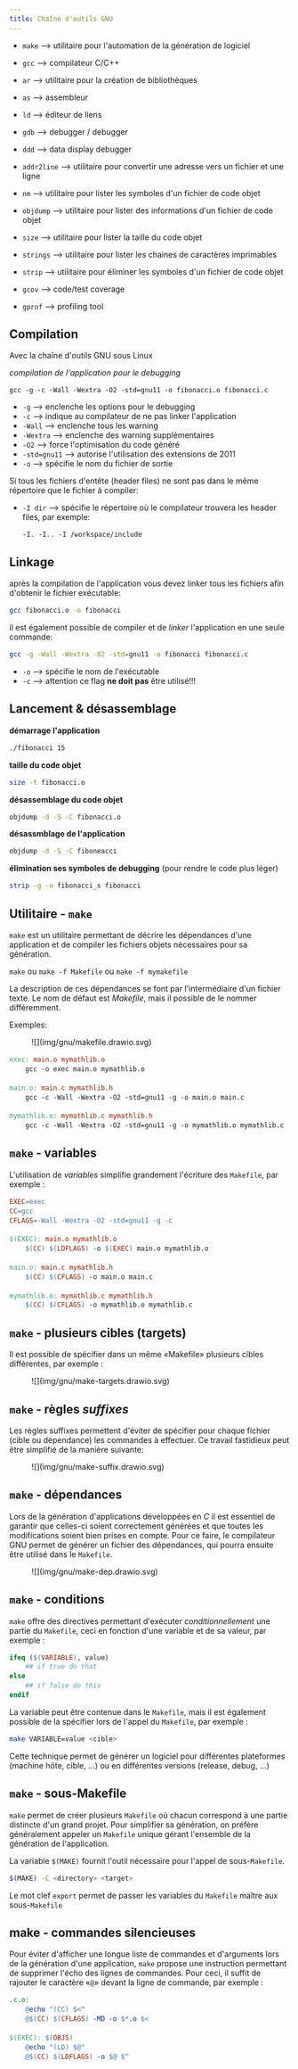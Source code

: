 ```yaml
---
title: Chaîne d'outils GNU
---
```


- `make` --> utilitaire pour l'automation de la génération de logiciel
- `gcc` --> compilateur C/C++
- `ar` --> utilitaire pour la création de bibliothèques
- `as` --> assembleur
- `ld` --> éditeur de liens

- `gdb` --> debugger / debugger
- `ddd` --> data display debugger
- `addr2line` --> utilitaire pour convertir une adresse vers un fichier et une ligne

- `nm` --> utilitaire pour lister les symboles d'un fichier de code objet
- `objdump` --> utilitaire pour lister des informations d'un fichier de code objet
- `size` --> utilitaire pour lister la taille du code objet
- `strings` --> utilitaire pour lister les chaines de caractères imprimables
- `strip` --> utilitaire pour éliminer les symboles d'un fichier de code objet

- `gcov` --> code/test coverage
- `gprof` --> profiling tool

## Compilation

Avec la chaîne d'outils GNU sous Linux

_compilation de l'application pour le debugging_

``` text
gcc -g -c -Wall -Wextra -O2 -std=gnu11 -o fibonacci.o fibonacci.c
```

- `-g` --> enclenche les options pour le debugging
- `-c` --> indique au compilateur de ne pas linker l'application
- `-Wall` --> enclenche tous les warning
- `-Wextra` --> enclenche des warning supplémentaires
- `-O2` --> force l'optimisation du code généré
- `-std=gnu11` --> autorise l'utilisation des extensions de 2011
- `-o` --> spécifie le nom du fichier de sortie

Si tous les fichiers d'entête (header files) ne sont pas dans le
même répertoire que le fichier à compiler:

- `-I dir` --> spécifie le répertoire où le compilateur trouvera les
  header files, par exemple:
  ```
  -I. -I.. -I /workspace/include
  ```

## Linkage

après la compilation de l'application vous devez linker tous les
fichiers afin d'obtenir le fichier exécutable:

``` bash
gcc fibonacci.o -o fibonacci
```

il est également possible de compiler et de _linker_
l'application en une seule commande:

``` bash
gcc -g -Wall -Wextra -O2 -std=gnu11 -o fibonacci fibonacci.c
```

- `-o` --> spécifie le nom de l'exécutable
- `-c` --> attention ce flag **ne doit pas** être utilisé!!!

## Lancement & désassemblage

**démarrage l'application**

``` bash
./fibonacci 15
```

**taille du code objet**

``` bash
size -t fibonacci.o
```

**désassemblage du code objet**

``` bash
objdump -d -S -C fibonacci.o
```

**désassmblage de l'application**

``` bash
objdump -d -S -C fiboneacci
```

**élimination ses symboles de debugging** (pour rendre le code plus léger)

``` bash
strip -g -o fibonacci_s fibonacci
```

## Utilitaire - `make`

`make` est un utilitaire permettant de décrire les dépendances d'une application et
de compiler les fichiers objets nécessaires pour sa génération.

`make` ou `make -f Makefile` ou `make -f mymakefile`

La description de ces dépendances se font par l'intermédiaire d'un fichier texte.
Le nom de défaut est _Makefile_, mais il possible de le nommer différemment. 

Exemples:

<figure markdown>
![](img/gnu/makefile.drawio.svg)
</figure>

``` Makefile
exec: main.o mymathlib.o
	gcc -o exec main.o mymathlib.o

main.o: main.c mymathlib.h
	gcc -c -Wall -Wextra -O2 -std=gnu11 -g -o main.o main.c

mymathlib.o: mymathlib.c mymathlib.h
	gcc -c -Wall -Wextra -O2 -std=gnu11 -g -o mymathlib.o mymathlib.c
```

## `make` - variables

L'utilisation de _variables_ simplifie grandement l'écriture des `Makefile`,
par exemple :

``` Makefile
EXEC=exec
CC=gcc
CFLAGS=-Wall -Wextra -O2 -std=gnu11 -g -c

$(EXEC): main.o mymathlib.o
	$(CC) $(LDFLAGS) -o $(EXEC) main.o mymathlib.o

main.o: main.c mymathlib.h
	$(CC) $(CFLAGS) -o main.o main.c

mymathlib.o: mymathlib.c mymathlib.h
	$(CC) $(CFLAGS) -o mymathlib.o mymathlib.c
```

## `make` - plusieurs cibles (targets)

Il est possible de spécifier dans un même «Makefile» plusieurs cibles
différentes, par exemple :

<figure markdown>
![](img/gnu/make-targets.drawio.svg)
</figure>

## `make` - règles _suffixes_

Les règles suffixes permettent d'éviter de spécifier pour chaque fichier (cible
ou dépendance) les commandes à effectuer. Ce travail fastidieux peut être
simplifié de la manière suivante:

<figure markdown>
![](img/gnu/make-suffix.drawio.svg)
</figure>

## `make` - dépendances

Lors de la génération d'applications développées en _C_ il est essentiel de
garantir que celles-ci soient correctement générées et que toutes les
modifications soient bien prises en compte. Pour ce faire, le compilateur GNU
permet de générer un fichier des dépendances, qui pourra ensuite être utilisé
dans le `Makefile`.

<figure markdown>
![](img/gnu/make-dep.drawio.svg)
</figure>

## `make` - conditions

`make` offre des directives permettant d'exécuter _conditionnellement_ une
partie du `Makefile`, ceci en fonction d'une variable et de sa valeur, par exemple :

``` Makefile
ifeq ($(VARIABLE), value)
	## if true do that
else
	## if false do this
endif
```

La variable peut être contenue dans le `Makefile`, mais il est également
possible de la spécifier lors de l'appel du `Makefile`, par exemple :

``` bash
make VARIABLE=value <cible>
```

Cette technique permet de générer un logiciel pour différentes plateformes
(machine hôte, cible, ...) ou en différentes versions (release, debug, ...)

## `make` - sous-Makefile

`make` permet de créer plusieurs `Makefile` où chacun correspond à une
partie distincte d'un grand projet. Pour simplifier sa génération, on préfère
généralement appeler un `Makefile` unique gérant l'ensemble de la
génération de l'application.

La variable `$(MAKE)` fournit l'outil nécessaire pour l'appel de sous-`Makefile`.

``` bash
$(MAKE) -C <directory> <target>
```

Le mot clef `export` permet de passer les variables du `Makefile` maître aux
sous-`Makefile`

## make - commandes silencieuses

Pour éviter d'afficher une longue liste de commandes et d'arguments lors de la
génération d'une application, `make` propose une instruction permettant de
supprimer l'écho des lignes de commandes. Pour ceci, il suffit de rajouter le
caractère «`@`» devant la ligne de commande, par exemple :

``` Makefile
.c.o:
	@echo "(CC) $<"
	@$(CC) $(CFLAGS) -MD -o $*.o $<

$(EXEC): $(OBJS)
	@echo "(LD) $@"
	@$(CC) $(LDFLAGS) -o $@ $^
```